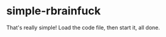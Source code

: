 simple-rbrainfuck
=================

That's really simple! Load the code file, then start it, all done.
